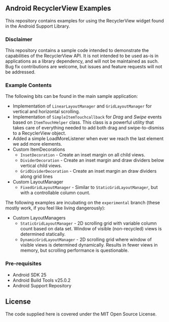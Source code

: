 ## Android RecyclerView Examples

This repository contains examples for using the RecyclerView widget found in the Android Support Library.

### Disclaimer
This repository contains a sample code intended to demonstrate the capabilities of the RecyclerView API. It is not intended to be used as-is in applications as a library dependency, and will not be maintained as such. Bug fix contributions are welcome, but issues and feature requests will not be addressed.

### Example Contents
The following bits can be found in the main sample application:

- Implementation of `LinearLayoutManager` and `GridLayoutManager` for vertical and horizontal scrolling.
- Implementation of `SimpleItemTouchcallback` for *Drag* and *Swipe* events based on `ItemTouchHelper` class. This class is a powerful utility that takes care of everything needed to add both drag and swipe-to-dismiss to a RecyclerView object.
- Added a simple LoadMoreListener when ever we reach the last element we add more elements.
- Custom ItemDecorations
    * `InsetDecoration` - Create an inset margin on all child views.
    * `DividerDecoration` - Create an inset margin and draw dividers below vertical child views.
    * `GridDividerDecoration` - Create an inset margin an draw dividers along grid lines
- Custom LayoutManager
    * `FixedGridLayoutManager` - Similar to `StaticGridLayoutManager`, but with a controllable column count.
 
The following examples are incubating on the `experimental` branch (these mostly work, if you feel like living dangerously):
- Custom LayoutManagers
    * `StaticGridLayoutManager` - 2D scrolling grid with variable column count based on data set. Window of visible (non-recycled) views is determined statically.
    * `DynamicGridLayoutManager` - 2D scrolling grid where window of visible views is determined dynamically. Results in fewer views in memory, but scrolling performance is questionable.
    
### Pre-requisites
    
- Android SDK 25
- Android Build Tools v25.0.2
- Android Support Repository

## License

The code supplied here is covered under the MIT Open Source License.